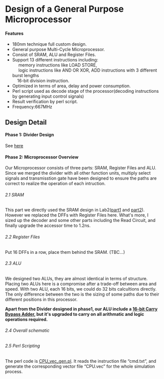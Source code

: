 Design of a General Purpose Microprocessor
===================================
#### Features
- 180nm technique full custom design.&nbsp;<br />
- General purpose Multi-Cycle Microprocessor.&nbsp;<br />
- Consist of SRAM, ALU and Register Files.&nbsp;<br />
- Support 13 different instructions including:&nbsp;<br />
&nbsp; &nbsp; &nbsp;memory instructions like LOAD STORE,&nbsp;<br />
&nbsp; &nbsp; &nbsp;logic instructions like AND OR XOR, ADD instructions with 3 different burst lengths<br />
&nbsp; &nbsp; 16-bit division instruction. &nbsp;<br />
- Optimized in terms of area, delay and power consumption. &nbsp;<br />
- Perl script used as decode stage of the processor(decoding instructions by generating input control signals)<br />
- Result verification by perl script.<br />
- Frequency:667MHz<br />
 


## Design Detail


#### Phase 1: Divider Design

See [here](https://github.com/CWang24/16-bit-Unsigned-Divider)

#### Phase 2: Microprocessor Overview

Our Microprocessor consists of three parts: SRAM, Register Files and ALU. Since we merged the divider with all other function units, multiply select signals and transmisstion gate have been designed to ensure the paths are correct to realize the operation of each intruction.

###### 2.1 SRAM
This part we directly used the SRAM design in Lab2([part1](https://github.com/CWang24/SRAM_Part1) and [part2](https://github.com/CWang24/SRAM_Part2)). However we replaced the DFFs with Register Files here. What's more, I sized up the decoder and some other parts including the Read Circuit, and finally upgrade the accessor time to 1.2ns.
###### 2.2 Register Files
Put 16 DFFs in a row, place them behind the SRAM. (TBC...)
###### 2.3 ALU
We designed two ALUs, they are almost identical in terms of structure. Placing two ALUs here is a compromise after a trade-off between area and speed. With two ALU, each 16 bits, we could do 32 bits calcultions directly.
The only difference between the two is the sizing of some paths due to their different positions in this processor.

<b>Apart from the Divider designed in phase1, our ALU include a [16-bit Carry Bypass Adder](https://github.com/CWang24/Adders), but it's upgraded to carry on all arithmatic and logic operations required.</b>

###### 2.4 Overall schematic
###### 2.5 Perl Scripting
The perl code is [CPU_vec_gen.pl](https://github.com/CWang24/Design-of-a-General-Purpose-Microprocessor/blob/master/CPU_vec_gen.pl). It reads the instruction file “cmd.txt”, and generate the corresponding vector file “CPU.vec” for the whole simulation process.
